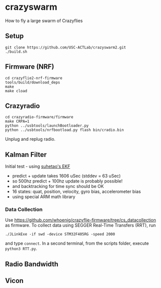 # crazyswarm
How to fly a large swarm of Crazyflies

## Setup

```
git clone https://github.com/USC-ACTLab/crazyswarm2.git
./build.sh
```

## Firmware (NRF)

```
cd crazyflie2-nrf-firmware
tools/build/download_deps
make
make cload
```

## Crazyradio

```
cd crazyradio-firmware/firmware
make CRPA=1
python ../usbtools/launchBootloader.py
python ../usbtools/nrfbootload.py flash bin/cradio.bin

```

Unplug and replug radio.

## Kalman Filter
Initial test - using [suhetao's EKF](https://github.com/suhetao/stm32f4_mpu9250)

- predict + update takes 1606 uSec (stddev = 63 uSec)
- so 500hz predict + 100hz update is probably possible!
- and backtracking for time sync should be OK
- 16 states: quat, position, velocity, gyro bias, accelerometer bias
- using special ARM math library

### Data Collection

Use https://github.com/whoenig/crazyflie-firmware/tree/cs_datacollection as firmware.
To collect data using SEGGER Real-Time Transfers (RRT), run

```
./JLinkExe -if swd -device STM32F405RG -speed 2000
```

and type `connect`. In a second terminal, from the scripts folder, execute `python3 RTT.py`.

## Radio Bandwidth

## Vicon
